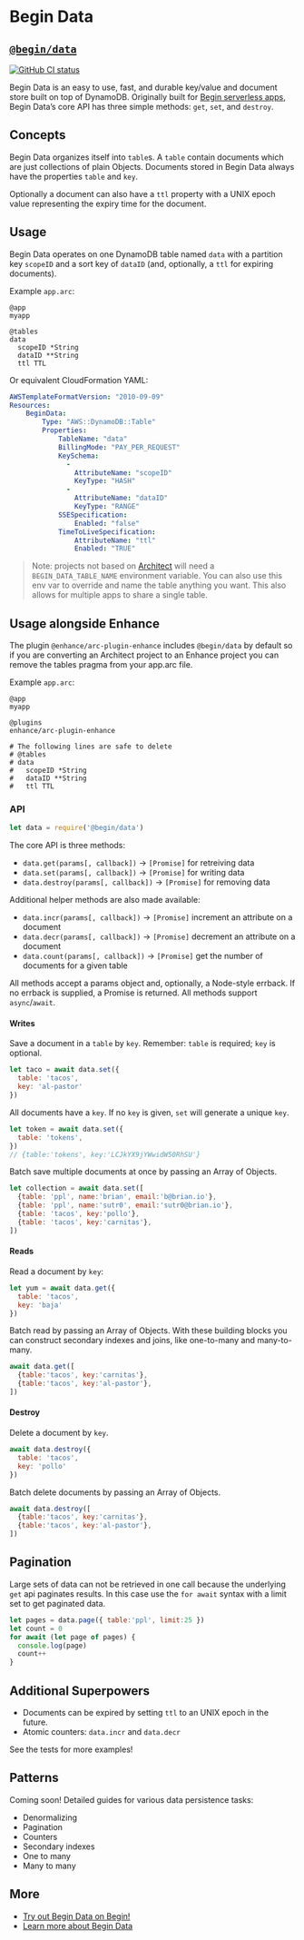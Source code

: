 # Begin Data
## [`@begin/data`](https://www.npmjs.com/package/@begin/data)

[![GitHub CI status](https://github.com/smallwins/begin-data/workflows/Node%20CI/badge.svg)](https://github.com/smallwins/begin-data/actions?query=workflow%3A%22Node+CI%22)

Begin Data is an easy to use, fast, and durable key/value and document store built on top of DynamoDB. Originally built for [Begin serverless apps](https://begin.com), Begin Data’s core API has three simple methods: `get`, `set`, and `destroy`.

## Concepts

Begin Data organizes itself into `table`s. A `table` contain documents which are just collections of plain Objects. Documents stored in Begin Data always have the properties `table` and `key`.

Optionally a document can also have a `ttl` property with a UNIX epoch value representing the expiry time for the document.

## Usage

Begin Data operates on one DynamoDB table named `data` with a partition key `scopeID` and a sort key of `dataID` (and, optionally, a `ttl` for expiring documents).

Example `app.arc`:

```
@app
myapp

@tables
data
  scopeID *String
  dataID **String
  ttl TTL
```

Or equivalent CloudFormation YAML:

```yaml
AWSTemplateFormatVersion: "2010-09-09"
Resources:
    BeginData:
        Type: "AWS::DynamoDB::Table"
        Properties:
            TableName: "data"
            BillingMode: "PAY_PER_REQUEST"
            KeySchema:
              -
                AttributeName: "scopeID"
                KeyType: "HASH"
              -
                AttributeName: "dataID"
                KeyType: "RANGE"
            SSESpecification:
                Enabled: "false"
            TimeToLiveSpecification:
                AttributeName: "ttl"
                Enabled: "TRUE"
```

> Note: projects not based on [Architect](https://arc.codes) will need a `BEGIN_DATA_TABLE_NAME` environment variable. You can also use this env var to override and name the table anything you want. This also allows for multiple apps to share a single table.

## Usage alongside Enhance

The plugin `@enhance/arc-plugin-enhance` includes `@begin/data` by default so if you are converting an Architect project to an Enhance project you can remove the tables pragma from your app.arc file.

Example `app.arc`:

```
@app
myapp

@plugins
enhance/arc-plugin-enhance

# The following lines are safe to delete
# @tables
# data
#   scopeID *String
#   dataID **String
#   ttl TTL
```

### API

```javascript
let data = require('@begin/data')
```

The core API is three methods:

- `data.get(params[, callback])` → `[Promise]` for retreiving data
- `data.set(params[, callback])` → `[Promise]` for writing data
- `data.destroy(params[, callback])` → `[Promise]` for removing data

Additional helper methods are also made available:

- `data.incr(params[, callback])` → `[Promise]` increment an attribute on a document
- `data.decr(params[, callback])` → `[Promise]` decrement an attribute on a document
- `data.count(params[, callback])` → `[Promise]` get the number of documents for a given table

All methods accept a params object and, optionally, a Node-style errback. If no errback is supplied, a Promise is returned. All methods support `async`/`await`.

#### Writes

Save a document in a `table` by `key`. Remember: `table` is required; `key` is optional.

```javascript
let taco = await data.set({
  table: 'tacos',
  key: 'al-pastor'
})
```

All documents have a `key`. If no `key` is given, `set` will generate a unique `key`.

```javascript
let token = await data.set({
  table: 'tokens',
})
// {table:'tokens', key:'LCJkYX9jYWwidW50RhSU'}
```

Batch save multiple documents at once by passing an Array of Objects.

```javascript
let collection = await data.set([
  {table: 'ppl', name:'brian', email:'b@brian.io'},
  {table: 'ppl', name:'sutr0', email:'sutr0@brian.io'},
  {table: 'tacos', key:'pollo'},
  {table: 'tacos', key:'carnitas'},
])
```

#### Reads

Read a document by `key`:

```javascript
let yum = await data.get({
  table: 'tacos',
  key: 'baja'
})
```

Batch read by passing an Array of Objects. With these building blocks you can construct secondary indexes and joins, like one-to-many and many-to-many.

```javascript
await data.get([
  {table:'tacos', key:'carnitas'},
  {table:'tacos', key:'al-pastor'},
])
```

#### Destroy

Delete a document by `key`.

```javascript
await data.destroy({
  table: 'tacos',
  key: 'pollo'
})
```

Batch delete documents by passing an Array of Objects.

```javascript
await data.destroy([
  {table:'tacos', key:'carnitas'},
  {table:'tacos', key:'al-pastor'},
])
```

## Pagination

Large sets of data can not be retrieved in one call because the underlying `get` api paginates results.
In this case use the `for await` syntax with a limit set to get paginated data.

```javascript
let pages = data.page({ table:'ppl', limit:25 })
let count = 0
for await (let page of pages) {
  console.log(page)
  count++
}
```

## Additional Superpowers

- Documents can be expired by setting `ttl` to an UNIX epoch in the future.
- Atomic counters: `data.incr` and `data.decr`

See the tests for more examples!

## Patterns

Coming soon! Detailed guides for various data persistence tasks:

- Denormalizing
- Pagination
- Counters
- Secondary indexes
- One to many
- Many to many

## More

- [Try out Begin Data on Begin!](https://begin.com)
- [Learn more about Begin Data](https://docs.begin.com/en/data/begin-data/)
